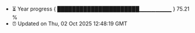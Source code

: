 - ⏳ Year progress { ██████████████████████▁▁▁▁▁▁▁▁ } 75.21 %
- ⏰ Updated on Thu, 02 Oct 2025 12:48:19 GMT


